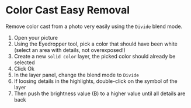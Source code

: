 # Color Cast Easy Removal

Remove color cast from a photo very easily using the `Divide` blend mode.

1. Open your picture
2. Using the Eyedropper tool, pick a color that should have been white (select an area with details, not overexposed!)
3. Create a new `solid color` layer, the picked color should already be selected
4. Click Ok
5. In the layer panel, change the blend mode to `Divide`
6. If loosing details in the highlights, double-click on the symbol of the layer
7. Then push the brightness value (B) to a higher value until all details are back